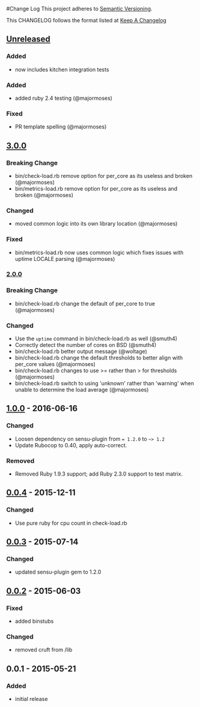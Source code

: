 #Change Log
This project adheres to [Semantic Versioning](http://semver.org/).

This CHANGELOG follows the format listed at [Keep A Changelog](http://keepachangelog.com/)

## [Unreleased]
### Added
- now includes kitchen integration tests

### Added
- added ruby 2.4 testing (@majormoses)

### Fixed
- PR template spelling (@majormoses)

## [3.0.0]
### Breaking Change
- bin/check-load.rb remove option for per_core as its useless and broken (@majormoses)
- bin/metrics-load.rb remove option for per_core as its useless and broken (@majormoses)

### Changed
- moved common logic into its own library location (@majormoses)
### Fixed
- bin/metrics-load.rb now uses common logic which fixes issues with uptime LOCALE parsing (@majormoses)

### [2.0.0]
### Breaking Change
- bin/check-load.rb change the default of per_core to true (@majormoses)
### Changed
- Use the `uptime` command in bin/check-load.rb as well (@smuth4)
- Correctly detect the number of cores on BSD (@smuth4)
- bin/check-load.rb better output message (@woltage)
- bin/check-load.rb change the default thresholds to better align with per_core values (@majormoses)
- bin/check-load.rb changes to use >= rather than > for thresholds (@majormoses)
- bin/check-load.rb switch to using 'unknown' rather than 'warning' when unable to determine the load average (@majormoses)

## [1.0.0] - 2016-06-16
### Changed
- Loosen dependency on sensu-plugin from `= 1.2.0` to `~> 1.2`
- Update Rubocop to 0.40, apply auto-correct.

### Removed
- Removed Ruby 1.9.3 support; add Ruby 2.3.0 support to test matrix.

## [0.0.4] - 2015-12-11
### Changed
- Use pure ruby for cpu count in check-load.rb

## [0.0.3] - 2015-07-14
### Changed
- updated sensu-plugin gem to 1.2.0

## [0.0.2] - 2015-06-03
### Fixed
- added binstubs

### Changed
- removed cruft from /lib

## 0.0.1 - 2015-05-21
### Added
- initial release

[Unreleased]: https://github.com/sensu-plugins/sensu-plugins-load-checks/compare/3.0.0...HEAD
[3.0.0]: https://github.com/sensu-plugins/sensu-plugins-load-checks/compare/2.0.0...3.0.0
[2.0.0]: https://github.com/sensu-plugins/sensu-plugins-load-checks/compare/1.0.0...2.0.0
[1.0.0]: https://github.com/sensu-plugins/sensu-plugins-load-checks/compare/0.0.4...1.0.0
[0.0.4]: https://github.com/sensu-plugins/sensu-plugins-load-checks/compare/0.0.3...0.0.4
[0.0.3]: https://github.com/sensu-plugins/sensu-plugins-load-checks/compare/0.0.2...0.0.3
[0.0.2]: https://github.com/sensu-plugins/sensu-plugins-load-checks/compare/0.0.1...0.0.2
